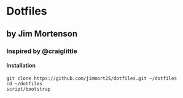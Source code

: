 # Dotfiles

## by Jim Mortenson
### Inspired by @craiglittle

#### Installation
  ```
  git clone https://github.com/jimmort25/dotfiles.git ~/dotfiles
  cd ~/dotfiles
  script/bootstrap
  ```
